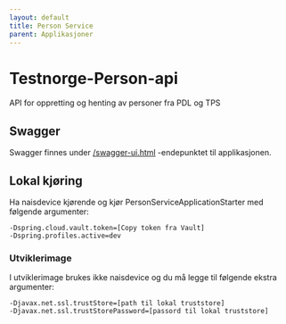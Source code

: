 ```yaml
---
layout: default
title: Person Service
parent: Applikasjoner
---
```


# Testnorge-Person-api
API for oppretting og henting av personer fra PDL og TPS

## Swagger
Swagger finnes under [/swagger-ui.html](https://testnav-person-service.dev.intern.nav.no/swagger-ui.html) -endepunktet til applikasjonen.
 
## Lokal kjøring
Ha naisdevice kjørende og kjør PersonServiceApplicationStarter med følgende argumenter:
```
-Dspring.cloud.vault.token=[Copy token fra Vault]
-Dspring.profiles.active=dev
```

### Utviklerimage
I utviklerimage brukes ikke naisdevice og du må legge til følgende ekstra argumenter:
```
-Djavax.net.ssl.trustStore=[path til lokal truststore]
-Djavax.net.ssl.trustStorePassword=[passord til lokal truststore]
```
